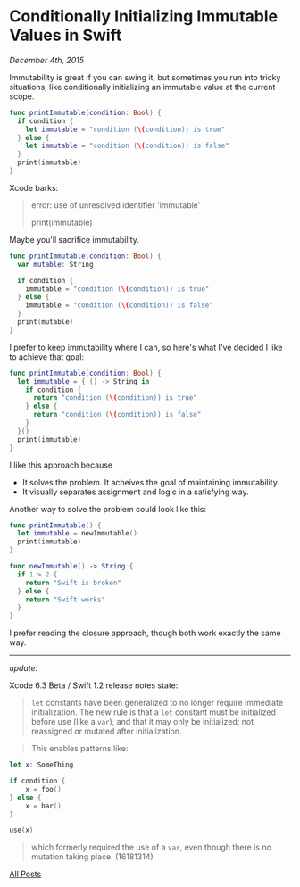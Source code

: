 # Conditionally Initializing Immutable Values in Swift

_December 4th, 2015_

Immutability is great if you can swing it, but sometimes you run into tricky
situations, like conditionally initializing an immutable value at the current
scope.

```swift
func printImmutable(condition: Bool) {
  if condition {
    let immutable = "condition (\(condition)) is true"
  } else {
    let immutable = "condition (\(condition)) is false"
  }
  print(immutable)
}
```

Xcode barks:

> error: use of unresolved identifier 'immutable'
>
> print(immutable)

Maybe you'll sacrifice immutability.

```swift
func printImmutable(condition: Bool) {
  var mutable: String

  if condition {
    immutable = "condition (\(condition)) is true"
  } else {
    immutable = "condition (\(condition)) is false"
  }
  print(mutable)
}
```

I prefer to keep immutability where I can, so here's what I've decided I like to achieve that goal:

```swift
func printImmutable(condition: Bool) {
  let immutable = { () -> String in
    if condition {
      return "condition (\(condition)) is true"
    } else {
      return "condition (\(condition)) is false"
    }
  }()
  print(immutable)
}
```

I like this approach because

- It solves the problem. It acheives the goal of maintaining immutability.
- It visually separates assignment and logic in a satisfying way.

Another way to solve the problem could look like this:

```swift
func printImmutable() {
  let immutable = newImmutable()
  print(immutable)
}

func newImmutable() -> String {
  if 1 > 2 {
    return "Swift is broken"
  } else {
    return "Swift works"
  }
}
```

I prefer reading the closure approach, though both work exactly the same way.

---

_update:_

Xcode 6.3 Beta / Swift 1.2 release notes state:

> `let` constants have been generalized to no longer require immediate initialization. The new rule is that a `let` constant must be initialized before use (like a `var`), and that it may only be initialized: not reassigned or mutated after initialization.

> This enables patterns like:

```swift
let x: SomeThing

if condition {
    x = foo()
} else {
    x = bar()
}

use(x)
```

> which formerly required the use of a `var`, even though there is no mutation taking place. (16181314)

[All Posts](/README.md)

